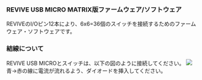 ### REVIVE USB MICRO MATRIX版ファームウェア/ソフトウェア

REVIVEのI/Oピン12本により、6x6=36個のスイッチを接続するためのファームウェア・ソフトウェアです。

### 結線について

REVIVE USB MICROとスイッチは、以下の図のように接続してください。
![](http://bit-trade-one.co.jp/wp/wp-content/uploads/2019/06/Matrix.png)
青→赤の線に電流が流れるよう、ダイオードを挿入してください。
